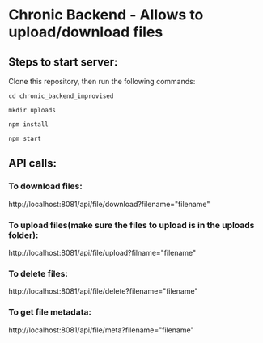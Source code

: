 # Chronic Backend - Allows to upload/download files

## Steps to start server:

Clone this repository, then run the following commands:

`cd chronic_backend_improvised`

`mkdir uploads`

`npm install` 

`npm start`

## API calls:

### To download files:

http://localhost:8081/api/file/download?filename="filename"

### To upload files(make sure the files to upload is in the uploads folder):

http://localhost:8081/api/file/upload?filname="filename"

### To delete files:

http://localhost:8081/api/file/delete?filename="filename"

### To get file metadata:

http://localhost:8081/api/file/meta?filename="filename"
